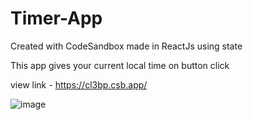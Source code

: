 # Timer-App
Created with CodeSandbox made in ReactJs using state

This app gives your current local time on button click

view link - https://cl3bp.csb.app/

![image](https://user-images.githubusercontent.com/82470912/124607677-12380f80-de3c-11eb-8da0-a5a358323b46.png)

